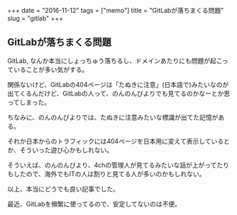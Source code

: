 +++
date = "2016-11-12"
tags =  ["memo"]
title = "GitLabが落ちまくる問題"
slug = "gitlab"
+++

## GitLabが落ちまくる問題	  

GitLab, なんか本当にしょっちゅう落ちるし、ドメインあたりにも問題が起こっていることが多い気がする。

関係ないけど、GitLabの404ページは「たぬきに注意」(日本語で)みたいなのが出てくるんだけど、GitLabの人って、のんのんびよりでも見てるのかなーとか思ってしまった。

ちなみに、のんのんびよりでは、たぬきに注意みたいな標識が出てた記憶がある。

それか日本からのトラフィックには404ページを日本用に変えて表示しているとか、そういった遊び心かもしれない。

そういえば、のんのんびより、4chの管理人が見てるみたいな話が上がってたりもしたので、海外でもITの人は割りと見てる人が多いのかもしれない。

以上、本当にどうでも良い記事でした。

最近、GitLabを頻繁に使ってるので、安定してないのは不便。
	  
